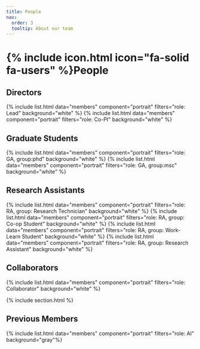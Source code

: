 ```yaml
---
title: People
nav:
  order: 3
  tooltip: About our team
---
```


# {% include icon.html icon="fa-solid fa-users" %}People

<!-- # Current Lab Members -->
## Directors
{% include list.html data="members" component="portrait" filters="role: Lead" background="white" %}
{% include list.html data="members" component="portrait" filters="role: Co-PI" background="white" %}

## Graduate Students
{% include list.html data="members" component="portrait" filters="role: GA, group:phd" background="white" %}
{% include list.html data="members" component="portrait" filters="role: GA, group:msc" background="white" %}

## Research Assistants
{% include list.html data="members" component="portrait" filters="role: RA, group: Research Technician" background="white" %}
{% include list.html data="members" component="portrait" filters="role: RA, group: Co-op Student" background="white" %}
{% include list.html data="members" component="portrait" filters="role: RA, group: Work-Learn Student" background="white" %}
{% include list.html data="members" component="portrait" filters="role: RA, group: Research Assistant" background="white" %}


<!-- Section for Collaborators -->
## Collaborators
{% include list.html data="members" component="portrait" filters="role: Collaborator" background="white" %}

<!-- Section for Alumni -->
{% include section.html %}
## Previous Members
{% include list.html data="members" component="portrait" filters="role: Al" background="gray"%}
